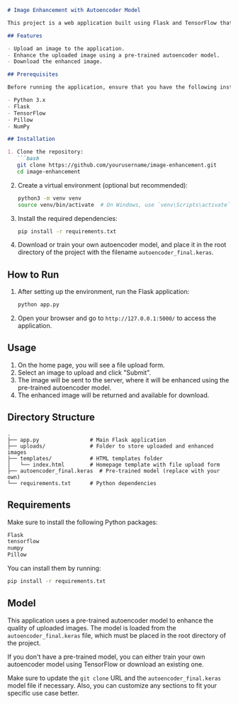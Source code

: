 ```markdown
# Image Enhancement with Autoencoder Model

This project is a web application built using Flask and TensorFlow that allows users to upload images and enhance them using an autoencoder model. The model improves the quality of the uploaded image and returns the enhanced version.

## Features

- Upload an image to the application.
- Enhance the uploaded image using a pre-trained autoencoder model.
- Download the enhanced image.

## Prerequisites

Before running the application, ensure that you have the following installed on your system:

- Python 3.x
- Flask
- TensorFlow
- Pillow
- NumPy

## Installation

1. Clone the repository:
   ```bash
   git clone https://github.com/yourusername/image-enhancement.git
   cd image-enhancement
   ```

2. Create a virtual environment (optional but recommended):
   ```bash
   python3 -m venv venv
   source venv/bin/activate  # On Windows, use `venv\Scripts\activate`
   ```

3. Install the required dependencies:
   ```bash
   pip install -r requirements.txt
   ```

4. Download or train your own autoencoder model, and place it in the root directory of the project with the filename `autoencoder_final.keras`.

## How to Run

1. After setting up the environment, run the Flask application:
   ```bash
   python app.py
   ```

2. Open your browser and go to `http://127.0.0.1:5000/` to access the application.

## Usage

1. On the home page, you will see a file upload form.
2. Select an image to upload and click "Submit".
3. The image will be sent to the server, where it will be enhanced using the pre-trained autoencoder model.
4. The enhanced image will be returned and available for download.

## Directory Structure

```
.
├── app.py                # Main Flask application
├── uploads/              # Folder to store uploaded and enhanced images
├── templates/            # HTML templates folder
│   └── index.html        # Homepage template with file upload form
├── autoencoder_final.keras  # Pre-trained model (replace with your own)
└── requirements.txt      # Python dependencies
```

## Requirements

Make sure to install the following Python packages:

```txt
Flask
tensorflow
numpy
Pillow
```

You can install them by running:

```bash
pip install -r requirements.txt
```

## Model

This application uses a pre-trained autoencoder model to enhance the quality of uploaded images. The model is loaded from the `autoencoder_final.keras` file, which must be placed in the root directory of the project.

If you don't have a pre-trained model, you can either train your own autoencoder model using TensorFlow or download an existing one.



Make sure to update the `git clone` URL and the `autoencoder_final.keras` model file if necessary. Also, you can customize any sections to fit your specific use case better.

